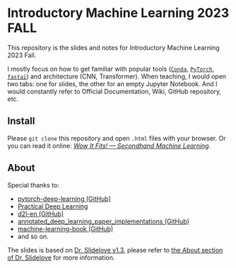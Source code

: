 
# Introductory Machine Learning 2023 FALL

This repository is the slides and notes for Introductory Machine Learning 2023 Fall.

I mostly focus on how to get familiar with popular tools ([`Conda`](https://docs.conda.io/projects/miniconda/en/latest/), [`PyTorch`](https://pytorch.org/), [`fastai`](https://github.com/fastai/fastai)) and architecture (CNN, Transformer). When teaching, I would open two tabs: one for slides, the other for an empty Jupyter Notebook. And I would constantly refer to Official Documentation, Wiki, GitHub repository, etc.

## Install

Please `git clone` this repository and open `.html` files with your browser. Or you can read it online: [_Wow It Fits! — Secondhand Machine Learning_](https://chenli2049.github.io/posts/20231011-wow-it-fits-secondhand-machine-learning/).

## About

Special thanks to:
- [pytorch-deep-learning (GitHub)](https://github.com/mrdbourke/pytorch-deep-learning)
- [Practical Deep Learning](https://course.fast.ai/)
- [d2l-en (GitHub)](https://github.com/d2l-ai/d2l-en)
- [annotated_deep_learning_paper_implementations (GitHub)](https://github.com/labmlai/annotated_deep_learning_paper_implementations)
- [machine-learning-book (GitHub)](https://github.com/rasbt/machine-learning-book)
- and so on.

The slides is based on [Dr. Slidelove v1.3](https://github.com/ChenLi2049/DrSlidelove/releases/tag/v1.3), please refer to [the About section of Dr. Slidelove](https://github.com/ChenLi2049/DrSlidelove#about) for more information.